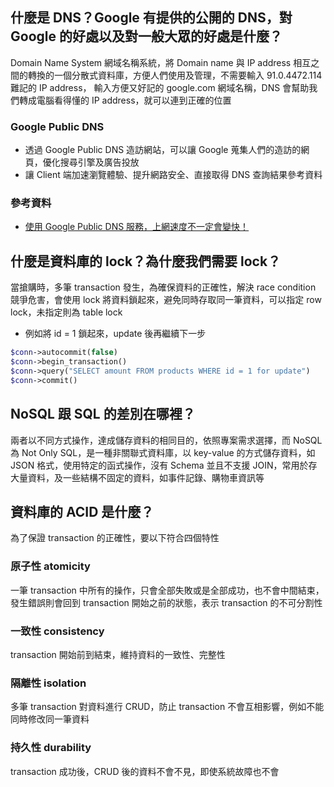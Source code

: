 ## 什麼是 DNS？Google 有提供的公開的 DNS，對 Google 的好處以及對一般大眾的好處是什麼？
Domain Name System 網域名稱系統，將 Domain name 與 IP address 相互之間的轉換的一個分散式資料庫，方便人們使用及管理，不需要輸入 91.0.4472.114 難記的 IP address， 輸入方便又好記的 google.com 網域名稱，DNS 會幫助我們轉成電腦看得懂的 IP address，就可以連到正確的位置

### Google Public DNS
- 透過 Google Public DNS 造訪網站，可以讓 Google 蒐集人們的造訪的網頁，優化搜尋引擎及廣告投放
- 讓 Client 端加速瀏覽體驗、提升網路安全、直接取得 DNS 查詢結果參考資料

### 參考資料
- [使用 Google Public DNS 服務，上網速度不一定會變快！](https://blog.miniasp.com/post/2009/12/08/Use-Google-Public-DNS-may-not-surfing-faster-as-you-expected)

## 什麼是資料庫的 lock？為什麼我們需要 lock？
當搶購時，多筆 transaction 發生，為確保資料的正確性，解決 race condition 競爭危害，會使用 lock 將資料鎖起來，避免同時存取同一筆資料，可以指定 row lock，未指定則為 table lock
- 例如將 id = 1 鎖起來，update 後再繼續下一步

```php
$conn->autocommit(false)
$conn->begin_transaction()
$conn->query("SELECT amount FROM products WHERE id = 1 for update")
$conn->commit()
```

## NoSQL 跟 SQL 的差別在哪裡？
兩者以不同方式操作，達成儲存資料的相同目的，依照專案需求選擇，而 NoSQL 為 Not Only SQL，是一種非關聯式資料庫，以 key-value 的方式儲存資料，如 JSON 格式，使用特定的函式操作，沒有 Schema 並且不支援 JOIN，常用於存大量資料，及一些結構不固定的資料，如事件記錄、購物車資訊等

## 資料庫的 ACID 是什麼？
為了保證 transaction 的正確性，要以下符合四個特性

### 原子性 atomicity
一筆 transaction 中所有的操作，只會全部失敗或是全部成功，也不會中間結束，發生錯誤則會回到 transaction 開始之前的狀態，表示 transaction 的不可分割性

### 一致性 consistency
transaction 開始前到結束，維持資料的一致性、完整性

### 隔離性 isolation
多筆 transaction 對資料進行 CRUD，防止 transaction 不會互相影響，例如不能同時修改同一筆資料

### 持久性 durability
transaction 成功後，CRUD 後的資料不會不見，即使系統故障也不會